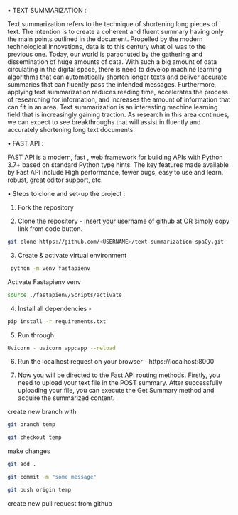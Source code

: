 •	TEXT SUMMARIZATION :

Text summarization refers to the technique of shortening long pieces of text. The intention is to create a coherent and fluent summary having only the main points outlined in the document.
Propelled by the modern technological innovations, data is to this century what oil was to the previous one. Today, our world is parachuted by the gathering and dissemination of huge amounts of data.
With such a big amount of data circulating in the digital space, there is need to develop machine learning algorithms that can automatically shorten longer texts and deliver accurate summaries that can fluently pass the intended messages.
Furthermore, applying text summarization reduces reading time, accelerates the process of researching for information, and increases the amount of information that can fit in an area.
Text summarization is an interesting machine learning field that is increasingly gaining traction. As research in this area continues, we can expect to see breakthroughs that will assist in fluently and accurately shortening long text documents.

•	FAST API :

FAST API is a modern, fast , web framework for building APIs with Python 3.7+ based on standard Python type hints.
The key features made available by Fast API include High performance, fewer bugs, easy to use and learn, robust, great editor support, etc.

•	Steps to clone and set-up the project :

 1) Fork the repository
 
 2) Clone the repository - 
Insert your username of github at <USERNAME> OR simply copy link from code button.
```bash
git clone https://github.com/<USERNAME>/text-summarization-spaCy.git
```
 
 3) Create & activate virtual environment
``` bash
 python -m venv fastapienv
 ```
  Activate Fastapienv venv 
 
 ```bash
 source ./fastapienv/Scripts/activate
 ```
 4) Install all dependencies - 
 ```bash 
 pip install -r requirements.txt
 ```
 
 5) Run through 
 ```bash
 Uvicorn - uvicorn app:app --reload
 ```
 
 6) Run the localhost request on your browser - https://localhost:8000
 
 7) Now you will be directed to the Fast API routing methods. Firstly, you need to upload your text file in the POST summary. After successfully uploading your file, you can execute the Get Summary method and acquire the summarized content.


 create new branch with
```bash 
git branch temp
```

```bash 
git checkout temp
```

  make changes

```bash 
git add .
```

```bash 
git commit -m "some message"
```

```bash  
git push origin temp
```

  create new pull request from github
 


